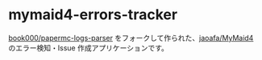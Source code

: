 # mymaid4-errors-tracker

[book000/papermc-logs-parser](https://github.com/book000/papermc-logs-parser) をフォークして作られた、[jaoafa/MyMaid4](https://github.com/jaoafa/MyMaid4) のエラー検知・Issue 作成アプリケーションです。
